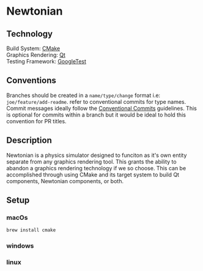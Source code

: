 # Newtonian

## Technology
Build System: [CMake](https://cmake.org/)<br>
Graphics Rendering: [Qt](https://www.qt.io/developers)<br>
Testing Framework: [GoogleTest](https://google.github.io/googletest/)<br>

## Conventions
Branches should be created in a `name/type/change` format i.e: `joe/feature/add-readme`. refer to conventional commits for type names.
Commit messages ideally follow the [Conventional Commits](https://www.conventionalcommits.org/en/v1.0.0/) guidelines. This is optional for commits within a branch but it would be ideal to hold this convention for PR titles.
<!-- TODO: determine snake- vs camel-case -->

## Description
Newtonian is a physics simulator designed to funciton as it's own entity separate from any graphics rendering tool. This grants the ability to abandon a graphics rendering technology if we so choose. This can be accomplished through using CMake and its target system to build Qt components, Newtonian components, or both.

## Setup
### macOs
``` sh
brew install cmake
```

### windows
<!-- TODO: -->

### linux
<!-- TODO: -->
